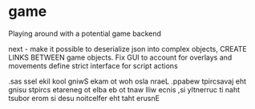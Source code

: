 # game
Playing around with a potential game backend

next - make it possible to deserialize 
json into complex objects, CREATE LINKS BETWEEN game 
objects. 
Fix GUI to account for overlays and movements
define strict interface for script actions 

.sas ssel ekil kool gniwS ekam ot woh osla nraeL .ppabew tpircsavaj eht gnisu stpircs etareneg ot elba eb ot tnaw lliw ecnis ,si yltnerruc ti naht tsubor erom si desu noitcelfer eht taht erusnE

